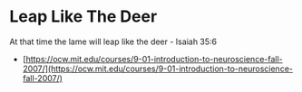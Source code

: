 # Leap Like The Deer
At that time the lame will leap like the deer - Isaiah 35:6
- [https://ocw.mit.edu/courses/9-01-introduction-to-neuroscience-fall-2007/](https://ocw.mit.edu/courses/9-01-introduction-to-neuroscience-fall-2007/)
